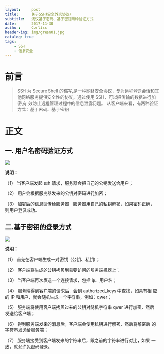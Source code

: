 ```yaml
---
layout:     post
title:      关于SSH(安全外壳协议)
subtitle:   浅议基于密码、基于密钥两种验证方式
date:       2017-11-30
author:     Corliss
header-img: img/green01.jpg
catalog: true
tags:
    - SSH
    - 信息安全
---
```



# 前言

>SSH 为 Secure Shell 的缩写,是一种网络安全协议，专为远程登录会话和其
他网络服务提供安全性的协议。通过使用 SSH，可以把传输的数据进行加密,有
效防止远程管理过程中的信息泄露问题。 
从客户端来看，有两种验证方式：基于密码、基于密钥

# 正文

## 一. 用户名密码验证方式 

![](https://i.imgur.com/xFkIala.png)

**说明：** 

（1） 当客户端发起 ssh 请求，服务器会把自己的公钥发送给用户； 

（2） 用户会根据服务器发来的公钥对密码进行加密； 

（3） 加密后的信息回传给服务器，服务器用自己的私钥解密，如果密码正确，
则用户登录成功。 

## 二.基于密钥的登录方式 

![](https://i.imgur.com/dKO01kA.png)

**说明：**

（1） 首先在客户端生成一对密钥（公钥、私钥）； 

（2） 客户端将生成的公钥拷贝到需要访问的服务端机器上； 

（3） 当客户端再次发送一个连接请求，包括 ip、用户名； 

（4） 服务端得到客户端的请求后，会到 authorized_keys 中查找，如果有相 应的 IP 和用户，就会随机生成一个字符串，例如：qwer； 

（5） 服务端将使用客户端拷贝过来的公钥对随机字符串 qwer 进行加密，然后 发送给客户端； 

（6） 得到服务端发来的消息后，客户端会使用私钥进行解密，然后将解密后 的字符串发送给服务端；
 
（7） 服务端接受到客户端发来的字符串后，跟之前的字符串进行对比，如果 一致，就允许免密码登录。